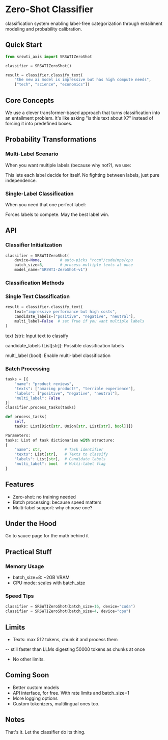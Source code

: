 
# Zero-Shot Classifier

classification system enabling label-free categorization through entailment modeling and probability calibration.

## Quick Start

```python
from srswti_axis import SRSWTIZeroShot

classifier = SRSWTIZeroShot()

result = classifier.classify_text(
    "the new ai model is impressive but has high compute needs",
    ["tech", "science", "economics"])
```

## Core Concepts

We use a clever transformer-based approach that turns classification into an entailment problem. It's like asking "is this text about X?" instead of forcing it into predefined boxes.

## Probability Transformations

### Multi-Label Scenario

When you want multiple labels (because why not?), we use:



This lets each label decide for itself. No fighting between labels, just pure independence.

### Single-Label Classification

When you need that one perfect label:



Forces labels to compete. May the best label win.

## API

### Classifier Initialization

```python
classifier = SRSWTIZeroShot(
    device=None,        # auto-picks "rocm"/cuda/mps/cpu
    batch_size=8,       # process multiple texts at once
    model_name="SRSWTI-ZeroShot-v1")
```

### Classification Methods

### Single Text Classification

```python
result = classifier.classify_text(
    text="impressive performance but high costs",
    candidate_labels=["positive", "negative", "neutral"],
    multi_label=False  # set True if you want multiple labels
)
```

text (str): Input text to classify

candidate_labels (List[str]): Possible classification labels

multi_label (bool): Enable multi-label classification

### Batch Processing

```python
tasks = [{
    "name": "product reviews",
    "texts": ["amazing product!", "terrible experience"],
    "labels": ["positive", "negative", "neutral"],
    "multi_label": False
}]
classifier.process_tasks(tasks)

def process_tasks(
    self,
    tasks: List[Dict[str, Union[str, List[str], bool]]])

Parameters:
tasks: List of task dictionaries with structure:
{
    "name": str,          # Task identifier
    "texts": List[str],   # Texts to classify
    "labels": List[str],  # Candidate labels
    "multi_label": bool   # Multi-label flag
}
```

## Features

- Zero-shot: no training needed
- Batch processing: because speed matters
- Multi-label support: why choose one?

## Under the Hood

Go to sauce page for the math behind it

## Practical Stuff

### Memory Usage

- batch_size=8: ~2GB VRAM
- CPU mode: scales with batch_size

### Speed Tips

```python
classifier = SRSWTIZeroShot(batch_size=16, device="cuda")
classifier = SRSWTIZeroShot(batch_size=4, device="cpu")
```

## Limits

- Texts: max 512 tokens, chunk it and process them

-- still faster than LLMs digesting 50000 tokens as chunks at once

- No other limits.

## Coming Soon

- Better custom models
- API interface, for free. With rate limits and batch_size=1
- More logging options
- Custom tokenizers, multilingual ones too.

## Notes

That's it. Let the classifier do its thing.